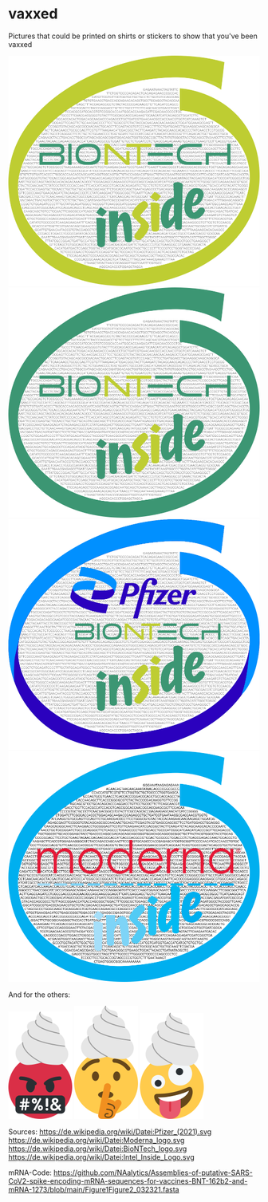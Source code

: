 # vaxxed
Pictures that could be printed on shirts or stickers to show that you've been vaxxed

![Biontech hellgruen](png/biontech%20inside%20hellgruen.png)
![Biontech moos](png/biontech%20inside%20moos.png)
![Pfizer Biontech](png/pfizer%20biontech%20inside.png)
![Moderna](png/moderna%20inside.png)

And for the others:

![tinfoil cursing](png/tinfoil%20cursing.png) ![tinfoil shushing](png/tinfoil%20shushing.png) ![tinfoil zany](png/tinfoil%20zany.png)

Sources:
https://de.wikipedia.org/wiki/Datei:Pfizer_(2021).svg
https://de.wikipedia.org/wiki/Datei:Moderna_logo.svg
https://de.wikipedia.org/wiki/Datei:BioNTech_logo.svg
https://de.wikipedia.org/wiki/Datei:Intel_Inside_Logo.svg

mRNA-Code: https://github.com/NAalytics/Assemblies-of-putative-SARS-CoV2-spike-encoding-mRNA-sequences-for-vaccines-BNT-162b2-and-mRNA-1273/blob/main/Figure1Figure2_032321.fasta
